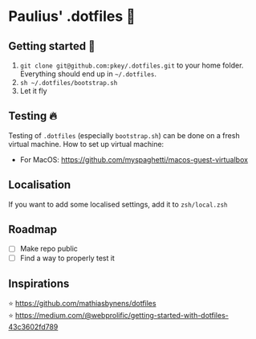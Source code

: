 # Paulius' .dotfiles :wrench:

## Getting started :rocket:

1. `git clone git@github.com:pkey/.dotfiles.git` to your home folder. Everything should end up in `~/.dotfiles`.
2. `sh ~/.dotfiles/bootstrap.sh`
3. Let it fly

## Testing :fire:

Testing of `.dotfiles` (especially `bootstrap.sh`) can be done on a fresh virtual machine. How to set up virtual machine:

- For MacOS: https://github.com/myspaghetti/macos-guest-virtualbox

## Localisation

If you want to add some localised settings, add it to `zsh/local.zsh`

## Roadmap

- [ ] Make repo public
- [ ] Find a way to properly test it

## Inspirations

:star: https://github.com/mathiasbynens/dotfiles  
:star: https://medium.com/@webprolific/getting-started-with-dotfiles-43c3602fd789
